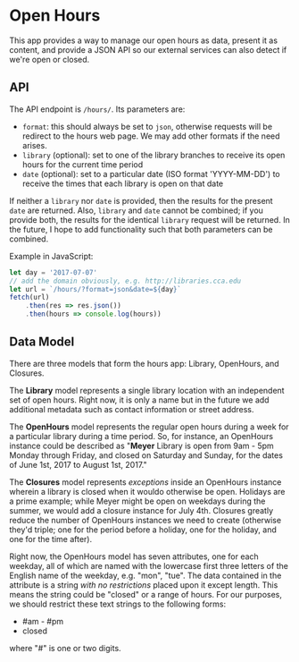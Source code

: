 # Open Hours

This app provides a way to manage our open hours as data, present it as content, and provide a JSON API so our external services can also detect if we're open or closed.

## API

The API endpoint is `/hours/`. Its parameters are:

- `format`: this should always be set to `json`, otherwise requests will be redirect to the hours web page. We may add other formats if the need arises.
- `library` (optional): set to one of the library branches to receive its open hours for the current time period
- `date` (optional): set to a particular date (ISO format 'YYYY-MM-DD') to receive the times that each library is open on that date

If neither a `library` nor `date` is provided, then the results for the present `date` are returned. Also, `library` and `date` cannot be combined; if you provide both, the results for the identical `library` request will be returned. In the future, I hope to add functionality such that both parameters can be combined.

Example in JavaScript:

```js
let day = '2017-07-07'
// add the domain obviously, e.g. http://libraries.cca.edu
let url = `/hours/?format=json&date=${day}`
fetch(url)
    .then(res => res.json())
    .then(hours => console.log(hours))
```

## Data Model

There are three models that form the hours app: Library, OpenHours, and Closures.

The **Library** model represents a single library location with an independent set of open hours. Right now, it is only a name but in the future we add additional metadata such as contact information or street address.

The **OpenHours** model represents the regular open hours during a week for a particular library during a time period. So, for instance, an OpenHours instance could be described as "**Meyer** Library is open from 9am - 5pm Monday through Friday, and closed on Saturday and Sunday, for the dates of June 1st, 2017 to August 1st, 2017."

The **Closures** model represents _exceptions_ inside an OpenHours instance wherein a library is closed when it wouldo otherwise be open. Holidays are a prime example; while Meyer might be open on weekdays during the summer, we would add a closure instance for July 4th. Closures greatly reduce the number of OpenHours instances we need to create (otherwise they'd triple; one for the period before a holiday, one for the holiday, and one for the time after).

Right now, the OpenHours model has seven attributes, one for each weekday, all of which are named with the lowercase first three letters of the English name of the weekday, e.g. "mon", "tue". The data contained in the attribute is a string _with no restrictions_ placed upon it except length. This means the string could be "closed" or a range of hours. For our purposes, we should restrict these text strings to the following forms:

- #am - #pm
- closed

where "#" is one or two digits.
